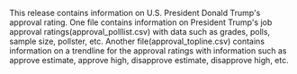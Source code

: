 This release contains information on U.S. President Donald Trump's approval rating. One file contains information on President Trump's job approval ratings(approval_polllist.csv) with data such as grades, polls, sample size, pollster, etc. Another file(approval_topline.csv) contains information on a trendline for the approval ratings with information such as approve estimate, approve high, disapprove estimate, disapprove high, etc.
